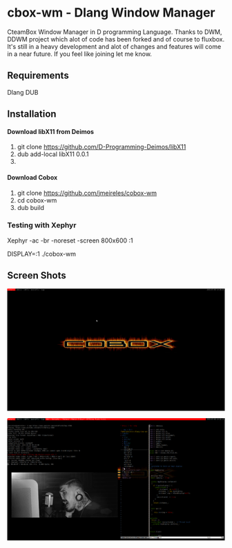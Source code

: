 # cbox-wm - Dlang Window Manager
CteamBox Window Manager in D programming Language.
Thanks to DWM, DDWM project which alot of code has been forked and of course to fluxbox.
It's still in a heavy development and alot of changes and features will come in a near future. If you feel like joining let me know.

## Requirements
Dlang
DUB

## Installation
#### Download libX11 from Deimos
1. git clone https://github.com/D-Programming-Deimos/libX11
2. dub add-local libX11 0.0.1
3. 

#### Download Cobox
1. git clone https://github.com/jmeireles/cobox-wm
2. cd cobox-wm
3. dub build


### Testing with Xephyr
Xephyr -ac -br -noreset -screen 800x600 :1

DISPLAY=:1 ./cobox-wm


## Screen Shots
![ScreenShot](/screenshots/cobox.png)

![ScreenShot](/screenshots/cobox2.png)

